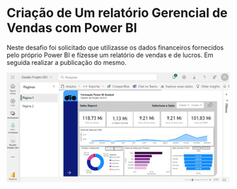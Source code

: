 # Criação de Um relatório Gerencial de Vendas com Power BI

Neste desafio foi solicitado que utilizasse os dados financeiros fornecidos pelo próprio Power BI e fízesse um relatório de vendas e de lucros. Em seguida realizar a publicação do mesmo.

![alt text](PowerBI.jpg)
